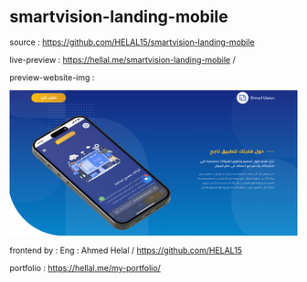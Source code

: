 # smartvision-landing-mobile

source : https://github.com/HELAL15/smartvision-landing-mobile

live-preview : https://hellal.me/smartvision-landing-mobile /

preview-website-img :

<img src='images/website.PNG'>

frontend by :
Eng : Ahmed Helal / https://github.com/HELAL15

portfolio : https://hellal.me/my-portfolio/
